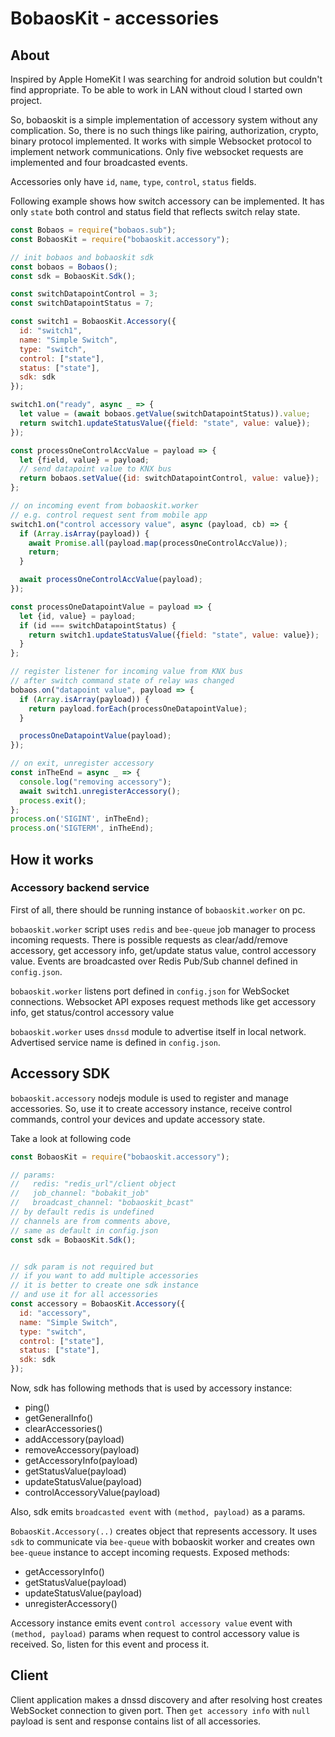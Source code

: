 # BobaosKit - accessories

## About

Inspired by Apple HomeKit I was searching for android solution but couldn't find appropriate. To be able to work in LAN without cloud I started own project.

So, bobaoskit is a simple implementation of accessory system without any complication. So, there is no such things like pairing, authorization, crypto, binary protocol implemented. It works with simple Websocket protocol to implement network communications. Only five websocket requests are implemented and four broadcasted events.

Accessories only have `id`, `name`, `type`, `control`, `status` fields.

Following example shows how switch accessory can be implemented. It has only `state` both control and status field that reflects switch relay state.

```js
const Bobaos = require("bobaos.sub");
const BobaosKit = require("bobaoskit.accessory");

// init bobaos and bobaoskit sdk
const bobaos = Bobaos();
const sdk = BobaosKit.Sdk();

const switchDatapointControl = 3;
const switchDatapointStatus = 7;

const switch1 = BobaosKit.Accessory({
  id: "switch1",
  name: "Simple Switch",
  type: "switch",
  control: ["state"],
  status: ["state"],
  sdk: sdk
});

switch1.on("ready", async _ => {
  let value = (await bobaos.getValue(switchDatapointStatus)).value;
  return switch1.updateStatusValue({field: "state", value: value});
});

const processOneControlAccValue = payload => {
  let {field, value} = payload;
  // send datapoint value to KNX bus
  return bobaos.setValue({id: switchDatapointControl, value: value});
};

// on incoming event from bobaoskit.worker
// e.g. control request sent from mobile app
switch1.on("control accessory value", async (payload, cb) => {
  if (Array.isArray(payload)) {
    await Promise.all(payload.map(processOneControlAccValue));
    return;
  }

  await processOneControlAccValue(payload);
});

const processOneDatapointValue = payload => {
  let {id, value} = payload;
  if (id === switchDatapointStatus) {
    return switch1.updateStatusValue({field: "state", value: value});
  }
};

// register listener for incoming value from KNX bus
// after switch command state of relay was changed
bobaos.on("datapoint value", payload => {
  if (Array.isArray(payload)) {
    return payload.forEach(processOneDatapointValue);
  }

  processOneDatapointValue(payload);
});

// on exit, unregister accessory
const inTheEnd = async _ => {
  console.log("removing accessory");
  await switch1.unregisterAccessory();
  process.exit();
};
process.on('SIGINT', inTheEnd);
process.on('SIGTERM', inTheEnd);
```

## How it works

### Accessory backend service

First of all, there should be running instance of `bobaoskit.worker` on pc. 

`bobaoskit.worker` script uses `redis` and `bee-queue` job manager to process incoming requests.
There is possible requests as clear/add/remove accessory, get accessory info, get/update status value, control accessory value. Events are broadcasted over Redis Pub/Sub channel defined in `config.json`.

`bobaoskit.worker` listens port defined in `config.json` for WebSocket connections. Websocket API exposes request methods like get accessory info, get status/control accessory value

`bobaoskit.worker` uses `dnssd` module to advertise itself in local network. Advertised service name is defined in `config.json`.

## Accessory SDK

`bobaoskit.accessory` nodejs module is used to register and manage accessories. So, use it to create accessory instance, receive control commands, control your devices and update accessory state.

Take a look at following code

```js
const BobaosKit = require("bobaoskit.accessory");

// params:
//   redis: "redis_url"/client object
//   job_channel: "bobakit_job"
//   broadcast_channel: "bobaoskit_bcast"
// by default redis is undefined
// channels are from comments above,
// same as default in config.json
const sdk = BobaosKit.Sdk();


// sdk param is not required but 
// if you want to add multiple accessories
// it is better to create one sdk instance 
// and use it for all accessories
const accessory = BobaosKit.Accessory({
  id: "accessory",
  name: "Simple Switch",
  type: "switch",
  control: ["state"],
  status: ["state"],
  sdk: sdk
});
```
Now, sdk has following methods that is used by accessory instance:

  * ping()
  * getGeneralInfo()
  * clearAccessories()
  * addAccessory(payload)
  * removeAccessory(payload)
  * getAccessoryInfo(payload)
  * getStatusValue(payload)
  * updateStatusValue(payload)
  * controlAccessoryValue(payload)

Also, sdk emits `broadcasted event` with `(method, payload)` as a params.

`BobaosKit.Accessory(..)` creates object that represents accessory. It uses `sdk` to communicate via `bee-queue` with bobaoskit worker and creates own `bee-queue` instance to accept incoming requests. Exposed methods:

  * getAccessoryInfo()
  * getStatusValue(payload)
  * updateStatusValue(payload)
  * unregisterAccessory()

Accessory instance emits event `control accessory value` event with `(method, payload)` params when request to control accessory value is received. So, listen for this event and process it.

## Client

Client application makes a dnssd discovery and  after resolving host creates WebSocket connection to given port. Then `get accessory info` with `null` payload is sent and response contains list of all accessories.
